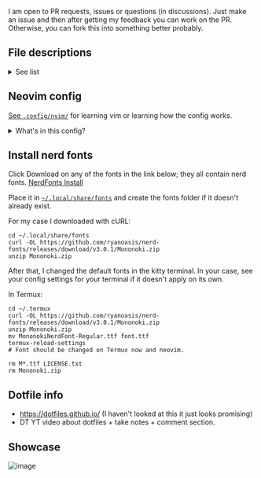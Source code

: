 I am open to PR requests, issues or questions (in discussions). Just make an
issue and then after getting my feedback you can work on the PR. Otherwise, you
can fork this into something better probably.

## File descriptions

<details>
  <summary>See list</summary>

  ##### Legend
  `x`      = definitely works
  `!`      = supported with issues <br>
  `ip`     = planning support <br>
  ` `      = not supported <br>
  `%%%`    = not git pushed <br>
  `?`      = no clue <br>

  ##### Info
  | Config file                                        | Description                                           | Ubuntu | Termux | Windows 10 |
  | ---                                                | ---                                                   | -      | -      | -          |
  | [~/.config/nvim](.config/nvim/)                    | Config for Neovim; powerful text editor / PDE         | x      | !      | ?          |
  | [~/.config/ranger](.config/ranger)                 | File manager in terminal; planning to remove later    | x      | x      |
  | [~/.config/Vencord](.config/Vencord)               | Vencord is a Discord client                           | ?      | ?      |
  | [~/.config/Kvantum](.config/Kvantum)               | Force dark mode on some apps                          | x      | ?      |
  | [~/.config/i3](.config/i3)                         | Window Manager for X11 compositor on Linux            | x      | ?      |
  | [~/.config/kitty](.config/kitty)                   | Terminal emulator                                     | x      |
  | [~/.config/mimeapps.list](.config/mimeapps.list)   | Fix for i3 default links on Ubuntu                    | x      |
  | [~/.config/picom.conf](.config/picom.conf)         | Compositor for X11; allows for transparent windows    | x      | ?      |
  | [~/.config/screenkey.json](.config/screenkey.json) | See keys typed on screen                              | x      | ?      |
  | [~/.termux/font.tff%%%](.termux/font.tff)          | Set default font in Termux                            |        | x      |
  | [~/.local/share/fonts](.local/share/fonts)         | Set default font in Ubuntu                            | x      |
  | [~/.fzf](.fzf)                                     | file fuzzy finder                                     | x      | ?      | ?          |
  | [~/.newsboat](.newsboat)                           | Terminal RSS reader with vim keybinds in config       | x      | ?      | ?          |
  | [~/.bashrc](.bashrc)                               | bash shell config                                     | x      | ?      |
  | [~/.bash_aliases](.bash_aliases)                   | aliases for shell                                     | x      | ?      |
  | [~/.profile](.profile)                             | another startup file found by default in Ubuntu 20.04 | x      | ?      |
  
</details>


## Neovim config

[See `.config/nvim/`](.config/nvim/) for learning vim or learning how the
config works.

<details>
    <summary>What's in this config?</summary>

- Working LSP. Search LSP in <kbd>leader + ?</kbd> for LSP keybinds.
- Much more sane defaults for coding, tabs, etc.
- Minimal design.
- Loads in about 100ms as of today; after optimizing a few of the new plugins,
  it would probably drop to around 80ms. Also benchmarks vary on other devices.
- Many things revolve around the existing vim keybinds especially if they're
  useful keybinds.
    - <kbd>leader + ,</kbd> to see previous files. In plain vim, <kbd>:bro
      o</kbd> is the shortest alternative.
    - <kbd>leader + t</kbd> to open terminal in a vertical split.
    - <kbd>leader + b</kbd> to switch/see buffers.
    - <kbd>gr</kbd> - rename variable based on code context (it won't mess up
      other variables).
- Uses the Lazy plugin manager some time before Packer was archived.
- 30+ plugins; plugin configuration is located in
  [...`/nvim/lua/frostynick/lazy.lua`](~/.config/nvim/lua/frostynick/lazy.lua)
  <!-- if you're in vim remember gf - go to file for above -->
    - Treesitter textobjects; basically for now you can <kbd>dif</kbd> to
      delete inside a function, <kbd>caf</kbd> to delete around a function,
      etc. There's a lot of potential for this since it's very barebones.
    - Use nvim surround for many new keybinds. Starts with <kbd>ys</kbd> "you
      surround"
    - Format markdown tables with `:Tableize` or <kbd>leader + m + t</kbd>.
      Preview markdown in the web with `:MarkdownPreviewToggle` or <kbd>leader
      + m + m</kbd>.
    - Git fugitive. Access with <kbd>leader + g + f</kbd>
    - Much more.
- Lua based whenever it's better in speed or functionality.
- Not familiar with the keybinds for this config? <kbd>leader + ?</kbd>
  (leaderkey is space for everything)
- Rose pine theme. (The screenshot is likely outdated if it has a different
  theme)
- Lua line

</details> 

## Install nerd fonts

Click Download on any of the fonts in the link below; they all contain nerd fonts.
[NerdFonts Install](https://nerdfonts.com/font-downloads)

Place it in [`~/.local/share/fonts`](.local/share/fonts) and create the fonts
folder if it doesn't already exist.

For my case I downloaded with cURL:
```
cd ~/.local/share/fonts
curl -OL https://github.com/ryanoasis/nerd-fonts/releases/download/v3.0.1/Mononoki.zip
unzip Mononoki.zip
```
After that, I changed the default fonts in the kitty terminal. In your case,
see your config settings for your terminal if it doesn't apply on its own.

In Termux:
```
cd ~/.termux
curl -OL https://github.com/ryanoasis/nerd-fonts/releases/download/v3.0.1/Mononoki.zip
unzip Mononoki.zip
mv MononokiNerdFont-Regular.ttf font.ttf
termux-reload-settings
# Font should be changed on Termux now and neovim.

rm M*.ttf LICENSE.txt
rm Mononoki.zip
```

## Dotfile info

- https://dotfiles.github.io/ (I haven't looked at this it just looks promising)
- DT YT video about dotfiles + take notes + comment section.

## Showcase

![image](https://github.com/FrostyNick/dotfiles/assets/57016218/dc492a6c-f389-45b4-b874-b4850f5ea08a)
